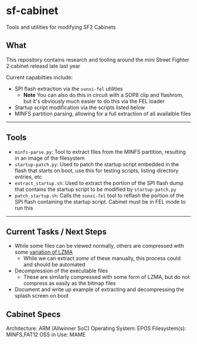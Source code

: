 # sf-cabinet

Tools and utilities for modifying SF2 Cabinets

## What

This repository contains research and tooling around the mini Street Fighter 2 cabinet releasd late last year

Current capabilties include:
* SPI flash extraction via the ```sunxi-fel``` utilities
    * **Note** You can also do this in circuit with a SOP8 clip and flashrom, but it's obviously much easier to do this via the FEL loader
* Startup script modification via the scripts listed below
* MINFS partition parsing, allowing for a full extraction of all availalble files

---

## Tools

* ```minfs-parse.py```: Tool to extract files from the MINFS partition, resulting in an image of the filesystem
* ```startup-patch.py```: Used to patch the startup script embedded in the flash that starts on boot, use this for testing scripts, listing directory entries, etc
* ```extract_startup.sh```: Used to extract the portion of the SPI flash dump that contains the startup script to be modified by ```startup-patch.py```
* ```patch_startup.sh```: Calls the ```sunxi-fel``` tool to reflash the portion of the SPI flash containing the startup script. Cabinet must be in FEL mode to run this

---

## Current Tasks / Next Steps

* While some files can be viewed normally, others are compressed with some [variation of LZMA](https://github.com/wrongbaud/sf-cabinet/wiki/file-compression)
    * While we can extract _some_ of these manually, this process could and should be automated
* Decompression of the executable files 
    * These are similarly compressed with some form of LZMA, but do not compress as easily as the bitmap files
* Document and write up example of extracting and decompressing the splash screen on boot

## Cabinet Specs

Architecture: ARM (Allwinner SoC)
Operating System: EPOS
Filesystem(s): MINFS,FAT12
OSS in Use: MAME


